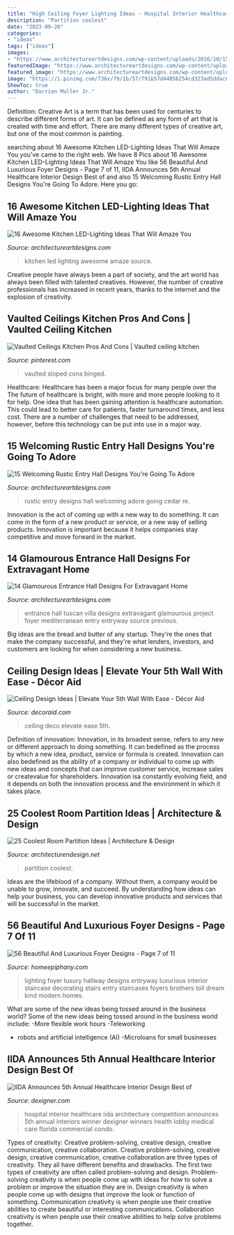 ```yaml
---
title: "High Ceiling Foyer Lighting Ideas - Hospital Interior Healthcare Iida Architecture Competition Announces 5th Annual Interiors Winner Dexigner Winners Health Lobby Medical Care Florida Commercial Condo"
description: "Partition coolest"
date: "2023-09-20"
categories:
- "ideas"
tags: ["ideas"]
images:
- "https://www.architectureartdesigns.com/wp-content/uploads/2016/10/15-Welcoming-Rustic-Entry-Hall-Designs-Youre-Going-To-Adore-7.jpg"
featuredImage: "https://www.architectureartdesigns.com/wp-content/uploads/2016/10/15-Welcoming-Rustic-Entry-Hall-Designs-Youre-Going-To-Adore-7.jpg"
featured_image: "https://www.architectureartdesigns.com/wp-content/uploads/2016/10/15-Welcoming-Rustic-Entry-Hall-Designs-Youre-Going-To-Adore-7.jpg"
image: "https://i.pinimg.com/736x/79/1b/57/791b57d44056254cd323ad5ddac082ec.jpg"
ShowToc: true
author: "Darrion Muller Jr."
---
```



Definition:
Creative Art is a term that has been used for centuries to describe different forms of art. It can be defined as any form of art that is created with time and effort. There are many different types of creative art, but one of the most common is painting.

	

		
searching about 16 Awesome Kitchen LED-Lighting Ideas That Will Amaze You you've came to the right web. We have 8 Pics about 16 Awesome Kitchen LED-Lighting Ideas That Will Amaze You like 56 Beautiful And Luxurious Foyer Designs - Page 7 of 11, IIDA Announces 5th Annual Healthcare Interior Design Best of and also 15 Welcoming Rustic Entry Hall Designs You&#039;re Going To Adore. Here you go:
		
    
## 16 Awesome Kitchen LED-Lighting Ideas That Will Amaze You

<img loading=lazy src="http://www.architectureartdesigns.com/wp-content/uploads/2016/05/10-12-630x419.jpg" onerror="this.onerror=null;this.src='https://tse1.mm.bing.net/th?id=OIP.CrzWc1gfN7UPOJ2X7S5LZQHaE7&amp;pid=15.1';" alt="16 Awesome Kitchen LED-Lighting Ideas That Will Amaze You">

_Source: architectureartdesigns.com_

>kitchen led lighting awesome amaze source. 

	

Creative people have always been a part of society, and the art world has always been filled with talented creatives. However, the number of creative professionals has increased in recent years, thanks to the internet and the explosion of creativity.

    
## Vaulted Ceilings Kitchen Pros And Cons | Vaulted Ceiling Kitchen

<img loading=lazy src="https://i.pinimg.com/736x/79/1b/57/791b57d44056254cd323ad5ddac082ec.jpg" onerror="this.onerror=null;this.src='https://tse1.mm.bing.net/th?id=OIP.NIoGtaI96VKSAdI-ctKtjQHaMd&amp;pid=15.1';" alt="Vaulted Ceilings Kitchen Pros And Cons | Vaulted ceiling kitchen">

_Source: pinterest.com_

>vaulted sloped cons binged. 

	

Healthcare: Healthcare has been a major focus for many people over the
The future of healthcare is bright, with more and more people looking to it for help. One idea that has been gaining attention is healthcare automation. This could lead to better care for patients, faster turnaround times, and less cost. There are a number of challenges that need to be addressed, however, before this technology can be put into use in a major way.

    
## 15 Welcoming Rustic Entry Hall Designs You&#039;re Going To Adore

<img loading=lazy src="https://www.architectureartdesigns.com/wp-content/uploads/2016/10/15-Welcoming-Rustic-Entry-Hall-Designs-Youre-Going-To-Adore-7.jpg" onerror="this.onerror=null;this.src='https://tse4.mm.bing.net/th?id=OIP.FhjDUirnLa2SQJ4EDsNrFAHaLG&amp;pid=15.1';" alt="15 Welcoming Rustic Entry Hall Designs You&#039;re Going To Adore">

_Source: architectureartdesigns.com_

>rustic entry designs hall welcoming adore going cedar re. 

	

Innovation is the act of coming up with a new way to do something. It can come in the form of a new product or service, or a new way of selling products. Innovation is important because it helps companies stay competitive and move forward in the market.

    
## 14 Glamourous Entrance Hall Designs For Extravagant Home

<img loading=lazy src="http://www.architectureartdesigns.com/wp-content/uploads/2015/05/957.jpg" onerror="this.onerror=null;this.src='https://tse2.mm.bing.net/th?id=OIP.e85kPajEA6QwwsF95jxRHgAAAA&amp;pid=15.1';" alt="14 Glamourous Entrance Hall Designs For Extravagant Home">

_Source: architectureartdesigns.com_

>entrance hall tuscan villa designs extravagant glamourous project foyer mediterranean entry entryway source previous. 

	

Big ideas are the bread and butter of any startup. They're the ones that make the company successful, and they're what lenders, investors, and customers are looking for when considering a new business.

    
## Ceiling Design Ideas | Elevate Your 5th Wall With Ease - Décor Aid

<img loading=lazy src="https://www.decoraid.com/wp-content/uploads/2019/03/striped-ceiling-design-ideas-2019.jpg" onerror="this.onerror=null;this.src='https://tse3.mm.bing.net/th?id=OIP.aCs3QVkvo_7WqGQWPA2A5QAAAA&amp;pid=15.1';" alt="Ceiling Design Ideas | Elevate Your 5th Wall With Ease - Décor Aid">

_Source: decoraid.com_

>ceiling deco elevate ease 5th. 

	

Definition of innovation:
Innovation, in its broadest sense, refers to any new or different approach to doing something. It can bedefined as the process by which a new idea, product, service or formula is created. Innovation can also bedefined as the ability of a company or individual to come up with new ideas and concepts that can improve customer service, increase sales or createvalue for shareholders. Innovation isa constantly evolving field, and it depends on both the innovation process and the environment in which it takes place.

    
## 25 Coolest Room Partition Ideas | Architecture &amp; Design

<img loading=lazy src="https://cdn.architecturendesign.net/wp-content/uploads/2014/08/1742.jpg" onerror="this.onerror=null;this.src='https://tse1.mm.bing.net/th?id=OIP.ovTblCgTk6jpb7B_ULeNwAAAAA&amp;pid=15.1';" alt="25 Coolest Room Partition Ideas | Architecture &amp; Design">

_Source: architecturendesign.net_

>partition coolest. 

	

Ideas are the lifeblood of a company. Without them, a company would be unable to grow, innovate, and succeed. By understanding how ideas can help your business, you can develop innovative products and services that will be successful in the market.

    
## 56 Beautiful And Luxurious Foyer Designs - Page 7 Of 11

<img loading=lazy src="https://homeepiphany.com/wp-content/uploads/2015/10/56-Beautiful-And-Luxurious-Foyer-Designs-35.jpg" onerror="this.onerror=null;this.src='https://tse3.mm.bing.net/th?id=OIP.zWvJ1qha3mRJ3UMDq-sOPAHaLH&amp;pid=15.1';" alt="56 Beautiful And Luxurious Foyer Designs - Page 7 of 11">

_Source: homeepiphany.com_

>lighting foyer luxury hallway designs entryway luxurious interior staircase decorating stairs entry staircases foyers brothers toll dream kind modern homes. 

	

What are some of the new ideas being tossed around in the business world?
Some of the new ideas being tossed around in the business world include: 
-More flexible work hours 
-Teleworking 
- robots and artificial intelligence (AI) 
-Microloans for small businesses

    
## IIDA Announces 5th Annual Healthcare Interior Design Best Of

<img loading=lazy src="https://www.dexigner.com/images/article/25208/Florida_Hospital_for_Women_03_gallery.jpg" onerror="this.onerror=null;this.src='https://tse4.mm.bing.net/th?id=OIP.5QIx6wjINyDMrngnnFgNEwHaLH&amp;pid=15.1';" alt="IIDA Announces 5th Annual Healthcare Interior Design Best of">

_Source: dexigner.com_

>hospital interior healthcare iida architecture competition announces 5th annual interiors winner dexigner winners health lobby medical care florida commercial condo. 

	

Types of creativity: Creative problem-solving, creative design, creative communication, creative collaboration.
Creative problem-solving, creative design, creative communication, creative collaboration are three types of creativity. They all have different benefits and drawbacks. The first two types of creativity are often called problem-solving and design. Problem-solving creativity is when people come up with ideas for how to solve a problem or improve the situation they are in. Design creativity is when people come up with designs that improve the look or function of something. Communication creativity is when people use their creative abilities to create beautiful or interesting communications. Collaboration creativity is when people use their creative abilities to help solve problems together.

